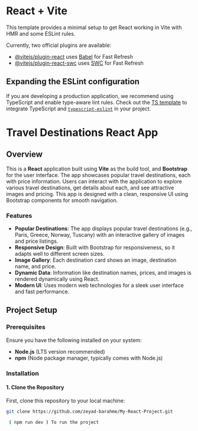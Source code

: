 # React + Vite

This template provides a minimal setup to get React working in Vite with HMR and some ESLint rules.

Currently, two official plugins are available:

- [@vitejs/plugin-react](https://github.com/vitejs/vite-plugin-react/blob/main/packages/plugin-react/README.md) uses [Babel](https://babeljs.io/) for Fast Refresh
- [@vitejs/plugin-react-swc](https://github.com/vitejs/vite-plugin-react-swc) uses [SWC](https://swc.rs/) for Fast Refresh

## Expanding the ESLint configuration

If you are developing a production application, we recommend using TypeScript and enable type-aware lint rules. Check out the [TS template](https://github.com/vitejs/vite/tree/main/packages/create-vite/template-react-ts) to integrate TypeScript and [`typescript-eslint`](https://typescript-eslint.io) in your project.

# Travel Destinations React App

## Overview

This is a **React** application built using **Vite** as the build tool, and **Bootstrap** for the user interface. The app showcases popular travel destinations, each with price information. Users can interact with the application to explore various travel destinations, get details about each, and see attractive images and pricing. This app is designed with a clean, responsive UI using Bootstrap components for smooth navigation.

### Features

- **Popular Destinations**: The app displays popular travel destinations (e.g., Paris, Greece, Norway, Tuscany) with an interactive gallery of images and price listings.
- **Responsive Design**: Built with Bootstrap for responsiveness, so it adapts well to different screen sizes.
- **Image Gallery**: Each destination card shows an image, destination name, and price.
- **Dynamic Data**: Information like destination names, prices, and images is rendered dynamically using React.
- **Modern UI**: Uses modern web technologies for a sleek user interface and fast performance.

## Project Setup

### Prerequisites

Ensure you have the following installed on your system:
- **Node.js** (LTS version recommended)
- **npm** (Node package manager, typically comes with Node.js)

### Installation

#### 1. Clone the Repository

First, clone this repository to your local machine:

```bash
git clone https://github.com/zeyad-barahme/My-React-Project.git

 ( npm run dev ) To run the project